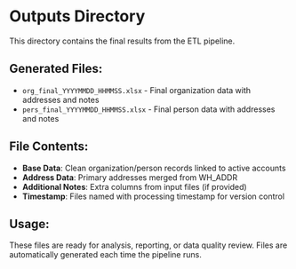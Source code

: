 # Outputs Directory

This directory contains the final results from the ETL pipeline.

## Generated Files:
- `org_final_YYYYMMDD_HHMMSS.xlsx` - Final organization data with addresses and notes
- `pers_final_YYYYMMDD_HHMMSS.xlsx` - Final person data with addresses and notes

## File Contents:
- **Base Data**: Clean organization/person records linked to active accounts
- **Address Data**: Primary addresses merged from WH_ADDR
- **Additional Notes**: Extra columns from input files (if provided)
- **Timestamp**: Files named with processing timestamp for version control

## Usage:
These files are ready for analysis, reporting, or data quality review.
Files are automatically generated each time the pipeline runs.

